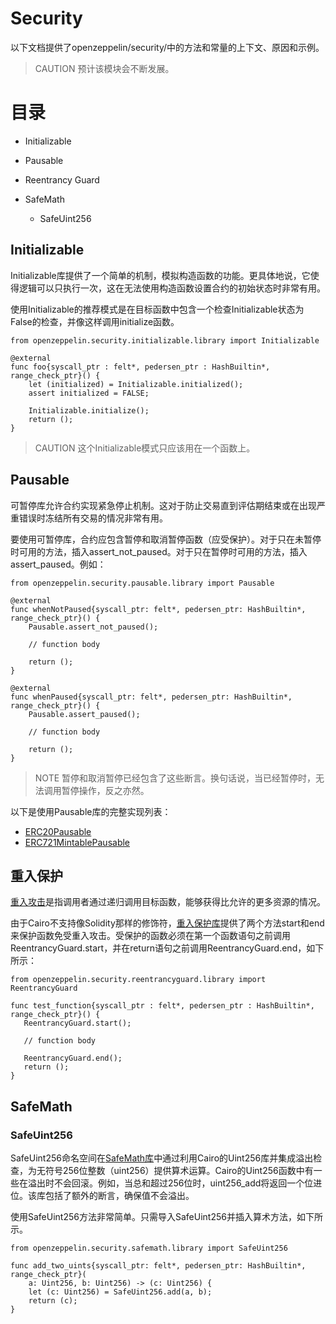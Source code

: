 # Security
以下文档提供了openzeppelin/security/中的方法和常量的上下文、原因和示例。

> CAUTION
预计该模块会不断发展。

# 目录
* Initializable

* Pausable

* Reentrancy Guard

* SafeMath

  * SafeUint256

## Initializable
Initializable库提供了一个简单的机制，模拟构造函数的功能。更具体地说，它使得逻辑可以只执行一次，这在无法使用构造函数设置合约的初始状态时非常有用。

使用Initializable的推荐模式是在目标函数中包含一个检查Initializable状态为False的检查，并像这样调用initialize函数。
```
from openzeppelin.security.initializable.library import Initializable

@external
func foo{syscall_ptr : felt*, pedersen_ptr : HashBuiltin*, range_check_ptr}() {
    let (initialized) = Initializable.initialized();
    assert initialized = FALSE;

    Initializable.initialize();
    return ();
}
```
> CAUTION
这个Initializable模式只应该用在一个函数上。


## Pausable
可暂停库允许合约实现紧急停止机制。这对于防止交易直到评估期结束或在出现严重错误时冻结所有交易的情况非常有用。

要使用可暂停库，合约应包含暂停和取消暂停函数（应受保护）。对于只在未暂停时可用的方法，插入assert_not_paused。对于只在暂停时可用的方法，插入assert_paused。例如：
```
from openzeppelin.security.pausable.library import Pausable

@external
func whenNotPaused{syscall_ptr: felt*, pedersen_ptr: HashBuiltin*, range_check_ptr}() {
    Pausable.assert_not_paused();

    // function body

    return ();
}

@external
func whenPaused{syscall_ptr: felt*, pedersen_ptr: HashBuiltin*, range_check_ptr}() {
    Pausable.assert_paused();

    // function body

    return ();
}
```
> NOTE
暂停和取消暂停已经包含了这些断言。换句话说，当已经暂停时，无法调用暂停操作，反之亦然。

以下是使用Pausable库的完整实现列表：

* [ERC20Pausable](https://github.com/OpenZeppelin/cairo-contracts/blob/release-v0.6.0/src/openzeppelin/token/erc20/presets/ERC20Pausable.cairo)
* [ERC721MintablePausable](https://github.com/OpenZeppelin/cairo-contracts/blob/release-v0.6.0/src/openzeppelin/token/erc721/presets/ERC721MintablePausable.cairo)

## 重入保护
[重入攻击](https://gus-tavo-guim.medium.com/reentrancy-attack-on-smart-contracts-how-to-identify-the-exploitable-and-an-example-of-an-attack-4470a2d8dfe4)是指调用者通过递归调用目标函数，能够获得比允许的更多资源的情况。

由于Cairo不支持像Solidity那样的修饰符，[重入保护库](https://github.com/OpenZeppelin/cairo-contracts/blob/release-v0.6.0/src/openzeppelin/security/reentrancyguard/library.cairo)提供了两个方法start和end来保护函数免受重入攻击。受保护的函数必须在第一个函数语句之前调用ReentrancyGuard.start，并在return语句之前调用ReentrancyGuard.end，如下所示：
```
from openzeppelin.security.reentrancyguard.library import ReentrancyGuard

func test_function{syscall_ptr : felt*, pedersen_ptr : HashBuiltin*, range_check_ptr}() {
   ReentrancyGuard.start();

   // function body

   ReentrancyGuard.end();
   return ();
}
```

## SafeMath

### SafeUint256
SafeUint256命名空间在[SafeMath库](https://github.com/OpenZeppelin/cairo-contracts/blob/release-v0.6.0/src/openzeppelin/security/safemath/library.cairo)中通过利用Cairo的Uint256库并集成溢出检查，为无符号256位整数（uint256）提供算术运算。Cairo的Uint256函数中有一些在溢出时不会回滚。例如，当总和超过256位时，uint256_add将返回一个位进位。该库包括了额外的断言，确保值不会溢出。

使用SafeUint256方法非常简单。只需导入SafeUint256并插入算术方法，如下所示。
```
from openzeppelin.security.safemath.library import SafeUint256

func add_two_uints{syscall_ptr: felt*, pedersen_ptr: HashBuiltin*, range_check_ptr}(
    a: Uint256, b: Uint256) -> (c: Uint256) {
    let (c: Uint256) = SafeUint256.add(a, b);
    return (c);
}
```